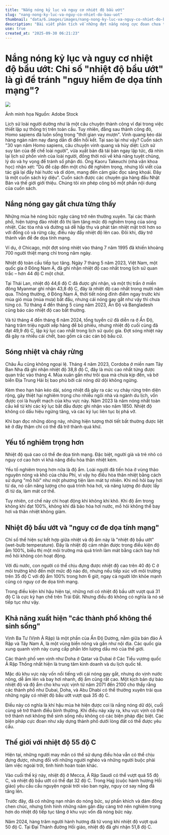 ```yaml
---
title: "Nắng nóng kỷ lục và nguy cơ nhiệt độ bầu ướt"
slug: "nang-nong-ky-luc-va-nguy-co-nhiet-do-bau-uot"
thumbnail: "data/6.images/images/nang-nong-ky-luc-va-nguy-co-nhiet-do-bau-uot.webp"
description: "Bài viết phân tích về những đợt nắng nóng cực đoan chưa từng có trên toàn cầu, đặc biệt nhấn mạnh chỉ số nhiệt độ bầu ướt (wet-bulb temperature) như một dấu hiệu cảnh báo về mối nguy hiểm chết người đối với con người khi nhiệt độ và độ ẩm đạt đến mức tới hạn."
use: true
created_at: "2025-09-30 06:21:23"
---
```


# Nắng nóng kỷ lục và nguy cơ nhiệt độ bầu ướt: Chỉ số "nhiệt độ bầu ướt" là gì để tránh "nguy hiểm đe dọa tính mạng"?

![](/images/20250929-00373523-diamond-000-1-view.webp)

Ảnh minh họa Nguồn: Adobe Stock

Lịch sử loài người dường như là một câu chuyện thành công vĩ đại trong việc thiết lập sự thống trị trên toàn cầu. Tuy nhiên, đằng sau thành công đó, Homo sapiens đã luôn sống trong "thời gian vay mượn". Vinh quang kéo dài hàng ngàn năm nay đang dần đi đến hồi kết. Tại sao lại như vậy? Cuốn sách "30 vạn năm Homo sapiens, câu chuyện vinh quang và hủy diệt: Lịch sử suy tàn của đế chế loài người", vừa xuất bản đã tái bản ngay lập tức, đã nhìn lại lịch sử phồn vinh của loài người, đồng thời nói về khả năng tuyệt chủng, lý do và hy vọng để tránh số phận đó. Ông Kaoru Takeuchi (nhà văn khoa học) nhận xét: "Dù đề cập đến một chủ đề nghiêm trọng, nhưng lối viết của tác giả lại đầy hài hước và dí dỏm, mang đến cảm giác đọc sảng khoái. Đây là một cuốn sách kỳ diệu". Cuốn sách được các chuyên gia hàng đầu Nhật Bản và thế giới giới thiệu. Chúng tôi xin phép công bố một phần nội dung của cuốn sách.

## Nắng nóng gay gắt chưa từng thấy

Những mùa hè nóng bức ngày càng trở nên thường xuyên. Tại các thành phố, hiện tượng đảo nhiệt đô thị làm tăng mức độ nghiêm trọng của sóng nhiệt. Các tòa nhà và đường sá dễ hấp thụ và phát tán nhiệt mặt trời hơn so với đồng cỏ và rừng cây, điều này đẩy nhiệt độ lên cao. Đôi khi, đây trở thành vấn đề đe dọa tính mạng.

Ví dụ, ở Chicago, một đợt sóng nhiệt vào tháng 7 năm 1995 đã khiến khoảng 700 người thiệt mạng chỉ trong năm ngày.

Nhiệt độ toàn cầu tiếp tục tăng. Ngày 7 tháng 5 năm 2023, Việt Nam, một quốc gia ở Đông Nam Á, đã ghi nhận nhiệt độ cao nhất trong lịch sử quan trắc – hơn 44 độ C một chút.

Tại Thái Lan, nhiệt độ 44,6 độ C đã được ghi nhận, và một thị trấn ở miền đông Myanmar ghi nhận 43,8 độ C, đây là nhiệt độ cao nhất trong mười năm qua. Thông thường, ở Đông Nam Á, thời tiết nóng đỉnh điểm ngay trước khi mùa gió mùa (mùa mưa) bắt đầu, nhưng cái nóng gay gắt như vậy thì chưa từng có. Từ tháng 4 đến tháng 5 cùng năm 2023, Ấn Độ và Bangladesh cũng báo cáo nhiệt độ cao bất thường.

Và từ tháng 4 đến tháng 6 năm 2024, tổng tuyển cử đã diễn ra ở Ấn Độ, hàng trăm triệu người xếp hàng để bỏ phiếu, nhưng nhiệt độ cuối cùng đã đạt 49,9 độ C, lập kỷ lục cao nhất trong lịch sử quốc gia. Đợt sóng nhiệt này đã gây ra nhiều cái chết, bao gồm cả các cán bộ bầu cử.

## Sóng nhiệt và cháy rừng

Châu Âu cũng không ngoại lệ. Tháng 4 năm 2023, Cordoba ở miền nam Tây Ban Nha đã ghi nhận nhiệt độ 38,8 độ C, đây là mức cao nhất từng được quan trắc vào tháng 4. Mùa xuân gần như trôi qua mà chưa kịp đến, và bờ biển Địa Trung Hải bị bao phủ bởi cái nóng dữ dội không ngừng.

Kèm theo hạn hán kéo dài, sóng nhiệt đã gây ra các vụ cháy rừng trên diện rộng, gây thiệt hại nghiêm trọng cho nhiều ngôi nhà và ngành du lịch, vốn được coi là huyết mạch của khu vực này. Năm 2023 là năm nóng nhất toàn cầu kể từ khi các kỷ lục bắt đầu được ghi nhận vào năm 1850. Nhiệt độ không có dấu hiệu ngừng tăng, và các kỷ lục liên tục bị phá vỡ.

Khi bạn đọc những dòng này, những hiện tượng thời tiết bất thường được liệt kê ở đây thậm chí có thể đã trở thành quá khứ.

## Yếu tố nghiêm trọng hơn

Nhiệt độ quá cao có thể đe dọa tính mạng. Đặc biệt, người già và trẻ nhỏ có nguy cơ cao hơn vì khả năng điều hòa thân nhiệt kém.

Yếu tố nghiêm trọng hơn nữa là độ ẩm. Loài người đã tiến hóa ở vùng thảo nguyên nóng và khô của châu Phi, vì vậy họ điều hòa thân nhiệt bằng cách sử dụng "mồ hôi" như một phương tiện làm mát tự nhiên. Khi mồ hôi bay hơi từ da, nó cần năng lượng cho quá trình hóa hơi, và năng lượng đó được lấy đi từ da, làm mát cơ thể.

Tuy nhiên, cơ chế này chỉ hoạt động khi không khí khô. Khi độ ẩm trong không khí đạt 100%, không khí đã bão hòa hơi nước, mồ hôi không thể bay hơi và thân nhiệt không giảm.

## Nhiệt độ bầu ướt và "nguy cơ đe dọa tính mạng"

Chỉ số thể hiện sự kết hợp giữa nhiệt và độ ẩm này là "nhiệt độ bầu ướt" (wet-bulb temperature). Đây là nhiệt độ cảm nhận được trong điều kiện độ ẩm 100%, biểu thị một môi trường mà quá trình làm mát bằng cách bay hơi mồ hôi không còn hoạt động.

Với đủ nước, con người có thể chịu đựng được nhiệt độ cao trên 40 độ C ở môi trường khô đến một mức độ nào đó, nhưng nếu tiếp xúc với môi trường trên 35 độ C với độ ẩm 100% trong hơn 6 giờ, ngay cả người lớn khỏe mạnh cũng có nguy cơ đe dọa tính mạng.

Trong điều kiện khí hậu hiện tại, những nơi có nhiệt độ bầu ướt vượt quá 31 độ C là cực kỳ hạn chế trên Trái Đất. Nhưng điều đó không có nghĩa là nó sẽ tiếp tục như vậy.

## Khả năng xuất hiện "các thành phố không thể sinh sống"

Vịnh Ba Tư (Vịnh Ả Rập) là một phần của Ấn Độ Dương, nằm giữa bán đảo Ả Rập và Tây Nam Á, là một vùng biển nông và gần như nội địa. Các quốc gia xung quanh vịnh này cung cấp phần lớn lượng dầu mỏ của thế giới.

Các thành phố ven vịnh như Doha ở Qatar và Dubai ở Các Tiểu vương quốc Ả Rập Thống nhất hiện là trung tâm kinh doanh và du lịch quốc tế.

Mặc dù khu vực này vốn nổi tiếng với cái nóng gay gắt, nhưng do vịnh nước nông, dễ ấm lên và bay hơi nhanh, độ ẩm cũng rất cao. Một kịch bản dự báo nhiệt độ và độ ẩm cho khu vực vịnh từ năm 2071 đến 2100 cho thấy rằng các thành phố như Dubai, Doha, và Abu Dhabi có thể thường xuyên trải qua những ngày có nhiệt độ bầu ướt vượt quá 35 độ C.

Điều này có nghĩa là khí hậu mùa hè hiện được coi là nắng nóng dữ dội, cuối cùng sẽ trở thành điều bình thường. Khi điều này xảy ra, khu vực vịnh có thể trở thành nơi không thể sinh sống nếu không có các biện pháp đặc biệt. Các biện pháp cực đoan như xây dựng thành phố dưới lòng đất có thể được yêu cầu.

## Thế giới với nhiệt độ 55 độ C

Hiện tại, những người may mắn có thể sử dụng điều hòa vẫn có thể chịu đựng được, nhưng đối với những người nghèo và những người buộc phải làm việc ngoài trời, tình hình hoàn toàn khác.

Vào cuối thế kỷ này, nhiệt độ ở Mecca, Ả Rập Saudi có thể vượt quá 55 độ C, và nhiệt độ bầu ướt có thể đạt 32 độ C. Trong Hajj (cuộc hành hương Hồi giáo) yêu cầu cầu nguyện ngoài trời vào ban ngày, nguy cơ say nắng đã tăng lên.

Trước đây, đã có những nạn nhân do nóng bức, sự phấn khích và đám đông chen chúc, nhưng tình hình những năm gần đây càng trở nên nghiêm trọng hơn do nhiệt độ tiếp tục tăng ở khu vực vốn đã nóng bức này.

Năm 2024, hàng trăm người hành hương đã tử vong khi nhiệt độ vượt quá 50 độ C. Tại Đại Thánh đường Hồi giáo, nhiệt độ đã ghi nhận 51,8 độ C.